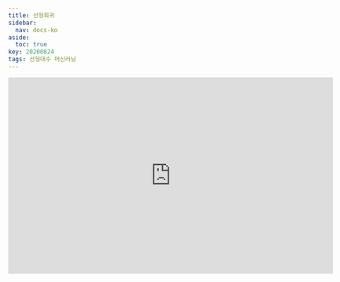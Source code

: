 ```yaml
---
title: 선형회귀
sidebar:
  nav: docs-ko
aside:
  toc: true
key: 20200824
tags: 선형대수 머신러닝
---
```



<center>
  <iframe width = "660" height = "400" frameborder = "0" src="https://angeloyeo.github.io/p5/2020-08-24-linear_regression/"></iframe>
</center>